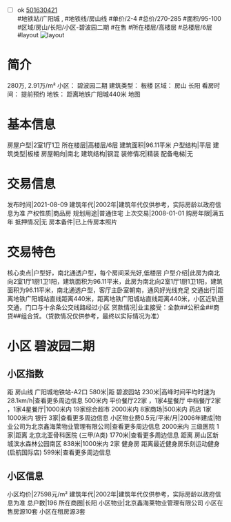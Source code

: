 - [ ] ok [501630421](https://bj.5i5j.com/ershoufang/501630421.html)  
 #地铁站/广阳城 ,  #地铁线/房山线
#单价/2-4 #总价/270-285 #面积/95-100   #区域/房山/长阳/小区-碧波园二期 #在售 #所在楼层/高楼层 #总楼层/6层 #layout 
![layout](http://image2a.5i5j.com/bdir/layout/542632.jpg_P5.jpg) 
# 简介 
 280万,  2.91万/m² 
小区： 碧波园二期
建筑类型： 板楼
区域： 房山 长阳
看房时间： 提前预约
地铁： 距离地铁广阳城440米 地图
# 基本信息 
 房屋户型|2室1厅1卫
所在楼层|高楼层/6层
建筑面积|96.11平米
户型结构|平层
建筑类型|板楼
房屋朝向|南北
建筑结构|钢混
装修情况|精装
配备电梯|无
# 交易信息 
 发布时间|2021-08-09
建筑年代|2002年|建筑年代仅供参考，实际房龄以政府信息为准
产权性质|商品房
规划用途|普通住宅
上次交易|2008-01-01
购房年限|满五年
抵押情况|无
房本备件|已上传房本照片
# 交易特色 
 核心卖点|户型好，南北通透户型，每个房间采光好,低楼层
户型介绍|此房为南北向2室1厅1厨1卫1阳，建筑面积为96.11平米，此房为南北向2室1厅1厨1卫1阳，建筑面积为96.11平米，南北通透户型，客厅主卧室朝南，通风好光线充足
交通出行|距离地铁广阳城站直线距离440米，距离地铁广阳城站直线距离440米，小区近轨道交通，门口与十余条公交线路经过小区
贷款情况|业主接受：全款##公积金##商贷##组合贷。（贷款情况仅供参考，最终以实际情况为准）
# 小区 碧波园二期
## 小区指数 
 距 房山线 广阳城地铁站-A2口 580米|距 碧波园站 230米|高峰时间平均时速为28.1km/h|查看更多周边信息
500米内 平价餐厅22家 ，1家4星餐厅
中档餐厅2家 ，1家4星餐厅|1000米内 19家综合超市
2000米内 8家商场|500米内 药店 1家
1000米内 银行 3家|查看更多周边信息
小区物业费0.5元/平米/月|2006年建成|物业公司为北京鑫海莱物业管理有限公司|查看更多周边信息
2000米内 三级医院 1家|距离 北京北亚骨科医院 (三甲/A类) 1770米|查看更多周边信息
距离 房山区新城滨水森林公园南区 838米|1000米内 2家 健身房
距离最近健身房乐刻运动健身(启航国际店) 599米|查看更多周边信息
## 小区信息 
 小区均价|27598元/m²
建筑年代|2002年|建筑年代仅供参考，实际房龄以政府信息为准
总户数|196
所在商圈|长阳
小区物业|北京鑫海莱物业管理有限公司
小区在售房源10套
小区在租房源3套

